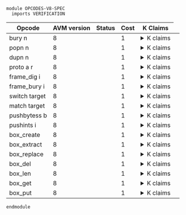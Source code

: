 ```k
module OPCODES-V8-SPEC
  imports VERIFICATION
```

<table>

<thead>
<tr><th> Opcode </th><th> AVM version </th><th> Status </th><th> Cost </th><th> K Claims </th></tr>
</thead>

<tbody>

<!----------------------------------------------------------------------------->

<tr><td> bury n </td><td> 8 </td><td>  </td><td> 1  </td>
<td><details>
<summary>K claims</summary>

</details>
<td></td>

<!----------------------------------------------------------------------------->

<tr><td> popn n </td><td> 8 </td><td> </td><td> 1 </td>
<td><details>
<summary>K claims</summary>

</details>
</td></tr>

<!----------------------------------------------------------------------------->

<tr><td> dupn n </td><td> 8 </td><td> </td><td> 1 </td>
<td><details>
<summary>K claims</summary>

</details>
</td></tr>

<!----------------------------------------------------------------------------->

<tr><td> proto a r </td><td> 8 </td><td> </td><td> 1 </td>
<td><details>
<summary>K claims</summary>

</details>
</td></tr>

<!----------------------------------------------------------------------------->

<tr><td> frame_dig i </td><td> 8 </td><td>  </td><td> 1 </td>
<td><details>
<summary>K claims</summary>

</details>
</td></tr>

<!----------------------------------------------------------------------------->

<tr><td> frame_bury i </td><td> 8 </td><td>  </td><td> 1 </td>
<td><details>
<summary>K claims</summary>

</details>
</td></tr>

<!----------------------------------------------------------------------------->

<tr><td> switch target </td><td> 8 </td><td> </td><td> 1 </td>
<td><details>
<summary>K claims</summary>

</details>
</td></tr>

<!----------------------------------------------------------------------------->

<tr><td> match target </td><td> 8 </td><td> </td><td> 1 </td>
<td><details>
<summary>K claims</summary>

</details>
</td></tr>

<!----------------------------------------------------------------------------->

<tr><td> pushbytess b </td><td> 8 </td><td> </td><td> 1 </td>
<td><details>
<summary>K claims</summary>

</details>
</td></tr>

<!----------------------------------------------------------------------------->

<tr><td> pushints i </td><td> 8 </td><td> </td><td> 1 </td>
<td><details>
<summary>K claims</summary>

</details>
</td></tr>

<!----------------------------------------------------------------------------->

<tr><td> box_create </td><td> 8 </td><td> </td><td> 1 </td>
<td><details>
<summary>K claims</summary>

</details>
</td></tr>

<!----------------------------------------------------------------------------->

<tr><td> box_extract </td><td> 8 </td><td> </td><td> 1 </td>
<td><details>
<summary>K claims</summary>

</details>
</td></tr>

<!----------------------------------------------------------------------------->

<tr><td> box_replace </td><td> 8 </td><td> </td><td> 1 </td>
<td><details>
<summary>K claims</summary>

</details>
</td></tr>

<!----------------------------------------------------------------------------->

<tr><td> box_del </td><td> 8 </td><td> </td><td> 1 </td>
<td><details>
<summary>K claims</summary>

</details>
</td></tr>

<!----------------------------------------------------------------------------->

<tr><td> box_len </td><td> 8 </td><td> </td><td> 1 </td>
<td><details>
<summary>K claims</summary>

</details>
</td></tr>

<!----------------------------------------------------------------------------->

<tr><td> box_get </td><td> 8 </td><td> </td><td> 1 </td>
<td><details>
<summary>K claims</summary>

</details>
</td></tr>

<!----------------------------------------------------------------------------->

<tr><td> box_put </td><td> 8 </td><td> </td><td> 1 </td>
<td><details>
<summary>K claims</summary>

</details>
</td></tr>

<!----------------------------------------------------------------------------->

</tbody>
</table>

```k
endmodule
```
